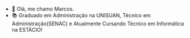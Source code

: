 - 👋 Olá, me chamo Marcos.
- 📚 Graduado em Administração na UNISUAN, Técnico em Administração(SENAC) e Atualmente Cursando Técnico em Informática na ESTÁCIO!

<!---
MviniciusN21/MviniciusN21 is a ✨ special ✨ repository because its `README.md` (this file) appears on your GitHub profile.
You can click the Preview link to take a look at your changes.
--->
